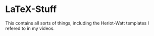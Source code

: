 # LaTeX-Stuff
This contains all sorts of things, including the Heriot-Watt templates I refered to in my videos.
